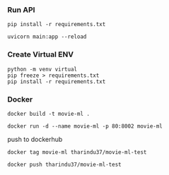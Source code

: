 ### Run API
```
pip install -r requirements.txt
```
```
uvicorn main:app --reload
```

### Create Virtual ENV
```
python -m venv virtual 
pip freeze > requirements.txt
pip install -r requirements.txt
```

### Docker
```
docker build -t movie-ml .
```
```
docker run -d --name movie-ml -p 80:8002 movie-ml
```

push to dockerhub
```
docker tag movie-ml tharindu37/movie-ml-test
```
```
docker push tharindu37/movie-ml-test
```

